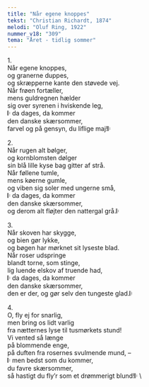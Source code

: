 ```yaml
---
title: "Når egene knoppes"
tekst: "Christian Richardt, 1874"
melodi: "Oluf Ring, 1922"
nummer_v18: "309"
tema: "Året - tidlig sommer"
---
```

1\.\
Når egene knoppes,\
og granerne duppes,\
og skræpperne kante den støvede vej.\
Når frøen fortæller,\
mens guldregnen hælder\
sig over syrenen i hviskende leg,\
𝄆 da dages, da kommer\
den danske skærsommer,\
farvel og på gensyn, du liflige maj!𝄆

2\.\
Når rugen alt bølger,\
og kornblomsten dølger\
sin blå lille kyse bag gitter af strå.\
Når føllene tumle,\
mens køerne gumle,\
og viben sig soler med ungerne små,\
𝄆 da dages, da kommer\
den danske skærsommer,\
og derom alt fløjter den nattergal grå.𝄆

3\.\
Når skoven har skygge,\
og bien gør lykke,\
og bøgen har mørknet sit lyseste blad.\
Når roser udspringe\
blandt torne, som stinge,\
lig luende elskov af truende had,\
𝄆 da dages, da kommer\
den danske skærsommer,\
den er der, og gør selv den tungeste glad.𝄆

4\.\
O, fly ej for snarlig,\
men bring os lidt varlig\
fra nætternes lyse til tusmørkets stund!\
Vi vented så længe\
på blommende enge,\
på duften fra rosernes svulmende mund, –\
𝄆 men bedst som du kommer,\
du favre skærsommer,\
så hastigt du fly’r som et drømmerigt blund!𝄆 \
